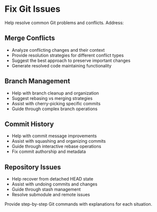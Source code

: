 # Fix Git Issues

Help resolve common Git problems and conflicts. Address:

## Merge Conflicts
- Analyze conflicting changes and their context
- Provide resolution strategies for different conflict types
- Suggest the best approach to preserve important changes
- Generate resolved code maintaining functionality

## Branch Management
- Help with branch cleanup and organization
- Suggest rebasing vs merging strategies
- Assist with cherry-picking specific commits
- Guide through complex branch operations

## Commit History
- Help with commit message improvements
- Assist with squashing and organizing commits
- Guide through interactive rebase operations
- Fix commit authorship and metadata

## Repository Issues
- Help recover from detached HEAD state
- Assist with undoing commits and changes
- Guide through stash management
- Resolve submodule and remote issues

Provide step-by-step Git commands with explanations for each situation.
